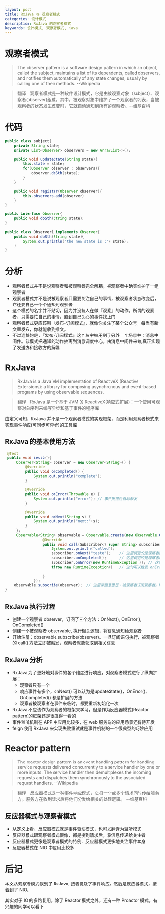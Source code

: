 ```yaml
---
layout: post
title: RxJava 与 观察者模式
categories: 设计模式
description: RxJava 的观察者模式
keywords: 设计模式, 观察者模式, java
---
```

# 观察者模式
> The observer pattern is a software design pattern in which an object, called the subject,
 maintains a list of its dependents, called observers, and notifies them automatically of any state changes,
  usually by calling one of their methods. --Wikipedia

> 翻译：观察者模式是一种软件设计模式，它是由被观察对象（subject）、观察者(observer)组成。其中，被观察对象中维护了一个观察者的列表，当被观察者的状态发生改变时，它就自动通知到所有的观察者。--维基百科

# 代码
```java
public class subject{
    private String state;
    private List<Observer> observers = new ArrayList<>();
    
    public void updateState(String state){
        this.state = state;
        for(Observer observer : observers){
            observer.doSth(state);
        }
    }
    
    public void register(Observer observer){
        this.observers.add(observer)
    }
}

public interface Observer{
    public void doSth(String state);
}

public class Observer1 implements Observer{
    public void doSth(String state){
        System.out.println("the new state is :"+ state);
    }
}
```
# 分析
- 观察者模式并不是说观察者和被观察者完全解耦，被观察者中确实维护了一组观察者
- 观察者模式并不是说被观察者只需要关注自己的事情，被观察者状态改变后，它还要自己一个个通知到观察者
- 这个模式的名字并不贴切，因为并没有人在做『观察』的动作。所谓的观察者，只需要忙自己的事情，直到自己关心的事件找上门
- 观察者模式更应该叫『发布-订阅模式』，就像你关注了某个公众号，每当有新文章发布，你就能收到推文。
- 不过遗憾的是，『发布-订阅模式』这个名字被用到了另外一个场景中：消息中间件。该模式把通知的动作抽离到消息调度中心，由消息中间件来做,真正实现了发送方和接收方的解耦

# RxJava
> RxJava is a Java VM implementation of ReactiveX (Reactive Extensions): a library for composing asynchronous and event-based programs by using observable sequences.
 
> 翻译：RxJava 是一个基于 JVM 的 ReactiveX(响应式扩展)：一个使用可观察对象序列来编写异步和基于事件的程序库
 
由定义可知，RxJava 并不是一个观察者模式的实现框架，而是利用观察者模式来实现事件响应(可同步可异步)的工具库
 
## RxJava 的基本使用方法
```java
 @Test
 public void test2(){
     Observer<String> observer = new Observer<String>() {
         @Override
         public void onCompleted() {
             System.out.println("complete");
         }

         @Override
         public void onError(Throwable e) {
             System.out.println("error"); // 事件报错后自动触发
         }

         @Override
         public void onNext(String s) {
             System.out.println("next:"+s);
         }
     };
     Observable<String> observable = Observable.create(new Observable.OnSubscribe<String>() {
                 @Override
                 public void call(Subscriber<? super String> subscriber) {
                     System.out.println("called");
                     subscriber.onNext("teste");    // 这里调用的是观察者的 onNext() 方法
                     subscriber.onCompleted();      // 这里调用的是观察者的 onCompleted() 方法, onCompleted(),之后的消息就忽略了
                     subscriber.onError(new RuntimeException()); // 这句可以触发 onError() 方法
                     throw new RuntimeException()   // 这句可以触发 onError() 方法
                     
                 }
             });
    observable.subscribe(observer);  // 这里字面意思是：被观察者订阅观察者。Rxjava这么写是对链式调用的折衷，目前还体现不出来它的优势
}         
```
## RxJava 执行过程 
- 创建一个观察者 observer，订阅了三个方法：OnNext(), OnError(), OnCompleted()
- 创建一个被观察者 observable, 执行相关逻辑，将信息通知给观察者
- 开始注册：observable.subscribe(observer)。一旦订阅语句执行，被观察者的 call() 方法立即被触发，观察者就能获取到相关信息
 
## RxJava 分析
- RxJava 为了更好地对事件的各个维度进行响应，对观察者模式进行了纵向扩展：
    - 观察者只有一个
    - 响应事件有多个，onNext() 可以认为是updateState()，OnError()、OnCompleted() 都是扩展的方法
    - 观察者被观察者在事件来临时，都要重新初始化一次
- RxJava 不应该作为观察者的框架来学习，但是作为反应器模式(Reactor pattern)的框架还是很值得一看的
- 事件监听机制在 APP 中应用比较多，在 web 服务端的应用场景还有待开发
- feign 使用 RxJava 来实现失败重试就是事件机制的一个很典型的巧妙应用

# Reactor pattern
> The reactor design pattern is an event handling pattern for 
handling service requests delivered concurrently to a service handler by one or more inputs.
The service handler then demultiplexes the incoming requests and dispatches them synchronously 
to the associated request handlers. --Wikipedia

> 翻译：反应器模式是一种事件响应模式，它将一个或多个请求同时传给服务方。服务方在收到请求后将他们分发给相关的处理逻辑。 --维基百科

## 反应器模式与观察者模式
- 从定义上看，反应器模式就是事件驱动模式，也可以翻译为监听模式
- 反应器模式跟观察者模式很像，都是接到请求后，将信息传递给关注者
- 反应器模式更像是观察者模式的特例，反应器模式更多地关注事件本身
- 反应器模式在 NIO 中应用比较多

# 后记
本文从观察者模式谈到了 RxJava, 接着提及了事件响应，然后是反应器模式，接着到了 NIO。

其实对于 IO 的多路复用，除了 Reactor 模式之外，还有一种 Proactor 模式。有兴趣的同学可以看下
